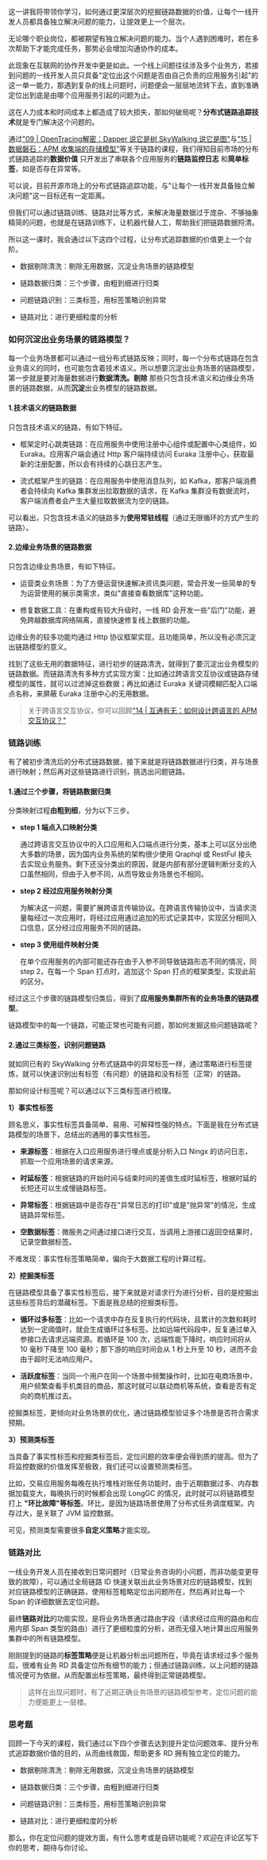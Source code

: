 这一讲我将带领你学习，如何通过更深层次的挖掘链路数据的价值，让每个一线开发人员都具备独立解决问题的能力，让提效更上一个层次。

无论哪个职业岗位，都被期望有独立解决问题的能力。当个人遇到困难时，若在多次帮助下才能完成任务，那势必会增加沟通协作的成本。

此现象在互联网的协作开发中更是如此。一个线上问题往往涉及多个业务方，若接到问题的一线开发人员只具备"定位出这个问题是否由自己负责的应用服务引起"的这一单一能力，那遇到复杂的线上问题时，问题便会一层层地流转下去，直到准确定位出到底是由哪个应用服务引起的问题为止。

这在人力成本和时间成本上都造成了较大损失，那如何破局呢？**分布式链路追踪技术**就是专门解决这个问题的。

通过["09 \| OpenTracing解密：Dapper 说它是树 SkyWalking 说它是图"](https://kaiwu.lagou.com/course/courseInfo.htm?courseId=729#/detail/pc?id=7058&fileGuid=xxQTRXtVcqtHK6j8)与["15 \| 数据磐石：APM 收集端的存储模型"](https://kaiwu.lagou.com/course/courseInfo.htm?courseId=729#/detail/pc?id=7064&fileGuid=xxQTRXtVcqtHK6j8)等关于链路的课程，我们得知目前市场的分布式链路追踪的**数据价值** 只开发出了串联各个应用服务的**链路监控日志** 和**简单标签**，如是否存在异常等。

可以说，目前开源市场上的分布式链路追踪功能，与"让每个一线开发具备独立解决问题"这一目标还有一定距离。

但我们可以通过链路训练、链路对比等方式，来解决海量数据过于庞杂、不够抽象精简的问题，也就是在链路训练下，让机器代替人工，帮助我们把链路数据捋清。

所以这一课时，我会通过以下这四个过程，让分布式追踪数据的价值更上一个台阶。

* 数据剔除清洗：剔除无用数据，沉淀业务场景的链路模型

* 链路数据归类：三个步骤，由粗到细进行归类

* 问题链路识别：三类标签，用标签策略识别异常

* 链路对比：进行更细粒度的分析

### 如何沉淀出业务场景的链路模型？

每一个业务场景都可以通过一组分布式链路反映；同时，每一个分布式链路在包含业务语义的同时，也可能包含着技术语义。所以想要沉淀出业务场景的链路模型，第一步就是要对海量数据进行**数据清洗。剔除** 那些只包含技术语义和边缘业务场景的链路数据，从而**沉淀**出业务模型的链路数据。

#### 1.技术语义的链路数据

只包含技术语义的链路，有如下特征。

* 框架定时心跳类链路：在应用服务中使用注册中心组件或配置中心类组件，如 Euraka。应用客户端会通过 Http 客户端持续访问 Euraka 注册中心，获取最新的注册配置，所以会有持续的心跳日志产生。

* 流式框架产生的链路：在应用服务中使用消息队列，如 Kafka，那客户端消费者会持续向 Kafka 集群发出拉取数据的请求，在 Kafka 集群没有数据流时，客户端消费者会产生大量拉取数据流为空的链路。

可以看出，只包含技术语义的链路多为**使用常驻线程**（通过无限循环的方式产生的链路）。

#### 2.边缘业务场景的链路数据

只包含边缘业务场景，有如下特征。

* 运营类业务场景：为了方便运营快速解决资讯类问题，常会开发一些简单的专为运营使用的展示类需求，类似"直接查看数据库"这种功能。

* 修复数据工具：在重构或有较大升级时，一线 RD 会开发一些"后门"功能，避免跨越数据库网络隔离，直接快速修复线上数据的功能。

边缘业务的较多功能均通过 Http 协议框架实现，且功能简单，所以没有必须沉淀出链路模型的意义。

找到了这些无用的数据特征，进行初步的链路清洗，就得到了要沉淀出业务模型的链路数据。而链路清洗有多种方式实现方案：比如通过跨语言交互协议或链路存储模型的属性，就可以过滤掉这些数据；再比如通过 Euraka 关键词模糊匹配入口端点名称，来屏蔽 Euraka 注册中心的无用数据。
> 关于跨语言交互协议，你可以回顾["14 \| 互通有无：如何设计跨语言的 APM 交互协议？"](https://kaiwu.lagou.com/course/courseInfo.htm?courseId=729&sid=20-h5Url-0&buyFrom=2&pageId=1pz4#/detail/pc?id=7063&fileGuid=xxQTRXtVcqtHK6j8)

### 链路训练

有了被初步清洗后的分布式链路数据，接下来就是将链路数据进行归类，并与场景进行映射；然后再对这些链路进行识别，挑选出问题链路。

#### 1.通过三个步骤，将链路数据归类

分类映射过程**由粗到细**，分为以下三步。

* **step 1 端点入口映射分类**   

  通过跨语言交互协议中的入口应用和入口端点进行分类，基本上可以区分出绝大多数的场景，因为国内业务系统的架构很少使用 Qraphql 或 RestFul 接头去实现业务服务。剩下还没分类出的原因，就是内部有部分逻辑判断分支的入口虽然相同，但由于入参不同，从而导致业务场景也不相同。

* **step 2 经过应用服务映射分类**   

  为解决这一问题，需要扩展跨语言传输协议。在跨语言传输协议中，当请求流量每经过一次应用时，将经过应用通过追加的形式记录其中，实现区分相同入口信息，区分经过应用服务不同的链路。

* **step 3 使用组件映射分类**   

  在单个应用服务的内部可能还存在由于入参不同导致链路形态不同的情况，同 step 2，在每一个 Span 打点时，追加这个 Span 打点的框架类型，实现此前的区分。

经过这三个步骤的链路模型归类后，得到了**应用服务集群所有的业务场景的链路模型**。

链路模型中的每一个链路，可能正常也可能有问题，那如何发掘这些问题链路呢？

#### 2.通过三类标签，识别问题链路

就如同已有的 SkyWalking 分布式链路中的异常标签一样，通过策略进行标签提炼，就可以快速识别出有标签（有问题）的链路和没有标签（正常）的链路。

那如何设计标签呢？可以通过以下三类标签进行梳理。

**1）事实性标签**

顾名思义，事实性标签具备简单、易用、可解释性强的特点。下面是我在分布式链路模型的场景下，总结出的通用的事实性标签。

* **来源标签**：根据在入口应用服务进行埋点或是分析入口 Ningx 的访问日志，抓取一个应用场景的请求来源。

* **时延标签**：根据链路的开始时间与结束时间的差值生成时延标签，根据时延的长短还可以生成慢链路标签。

* **异常标签**：根据链路中是否存在"异常日志的打印"或是"抛异常"的情况，生成链路异常标签。

* **空数据标签**：微服务之间通过接口进行交互，当调用上游接口返回空结果时，记录空数据标签。

不难发现：事实性标签策略简单，偏向于大数据工程的计算过程。

**2）挖掘类标签**

在链路模型具备了事实性标签后，接下来就是对请求行为进行分析，目的是挖掘出这些标签背后的潜藏标签。下面是我总结的挖掘类标签。

* **循环过多标签**：比如一个请求中存在反复执行的代码块，且累计的次数和耗时达到一定阈值时，就会生成循环过多标签。比如远端代码段中，反复通过单入参接口去请求远端资源。若循环是 100 次，远端性能下降时，响应时间将从 10 毫秒下降至 100 毫秒；那下游的响应时间会从 1 秒上升至 10 秒，进而不会由于超时无法响应用户。

* **活跃度标签**：当同一个用户在同一个场景中频繁操作时，比如在电商场景中，用户频繁查看手机类目的商品，那这时就可以联动商机等系统，查看是否有定向的商机推过去。

挖掘类标签，更倾向对业务场景的优化，通过链路模型验证多个场景是否符合需求预期。

**3）预测类标签**

当具备了事实性标签和挖掘类标签后，定位问题的效率便会得到质的提高。但为了将监控数据的价值发挥至极致，我们还可以设置预测类标签。

比如，交易应用服务每晚在执行堆栈对账任务功能时，由于近期数据过多、内存数据加载变大，每晚执行的时候都会出现 LongGC 的情况，此时就可以将链路模型打上 **"环比故障"等标签**。环比，是因为链路场景使用了分布式任务调度框架。内存过大，是关联了 JVM 监控数据。

可见，预测类型需要很多**自定义策略**才能实现。

### 链路对比

一线业务开发人员在接收到日常问题时（日常业务咨询的小问题，而非功能变更导致的故障），可以通过全局链路 ID 快速关联出此业务场景对应的链路模型，找到对应链路模型的正确链路，使用标签粗略定位出问题所在，然后再对比每一个 Span 的详细数据去定位问题。

最终**链路对比**的功能实现，是将业务场景通过路由字段（请求经过应用的路由和应用内部 Span 类型的路由）进行了更细粒度的分析，进而无侵入地计算出应用服务集群中的所有链路模型。

刚刚提到的链路的**标签策略**便是让机器分析出问题所在，毕竟在请求经过多个服务后，很难有业务 RD 具备定位所有细节的能力；但通过链路训练，以上问题的链路情况便可为依据，从而配置出标签策略，最终得到正常链路模型。
> 这样在出现问题时，有了近期正确业务场景的链路模型参考，定位问题的能力便能更上一层楼。

### 思考题

回顾一下今天的课程，我们通过以下四个步骤去达到提升定位问题效率、提升分布式追踪数据价值的目的，从而曲线救国，帮助更多 RD 拥有独立定位的能力。

* 数据剔除清洗：剔除无用数据，沉淀业务场景的链路模型

* 链路数据归类：三个步骤，由粗到细进行归类

* 问题链路识别：三类标签，用标签策略识别异常

* 链路对比：进行更细粒度的分析

那么，你在定位问题的提效方面，有什么思考或是自研功能呢？欢迎在评论区写下你的思考，期待与你讨论。
